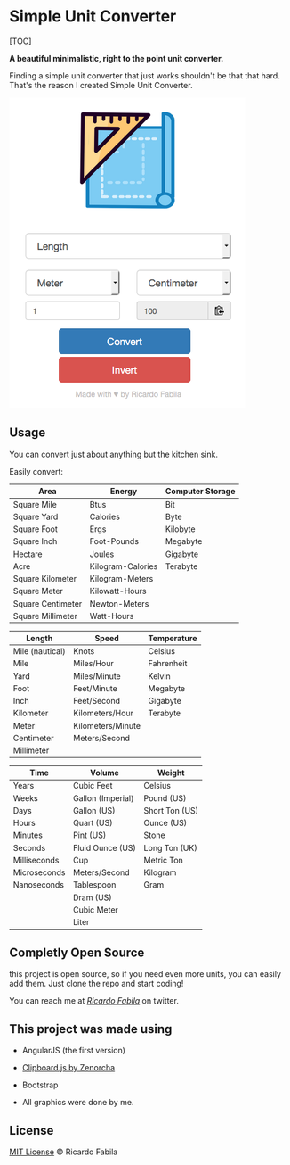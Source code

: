 # Simple Unit Converter

[TOC]

**A beautiful minimalistic, right to the point unit converter.**

Finding a simple unit converter that just works shouldn't be that that hard. That's the reason I created Simple Unit Converter.

![Screenshot](/image.png "Screenshot of Simple Unit Converter")



## Usage

You can convert just about anything but the kitchen sink.

Easily convert:

| Area              | Energy            | Computer Storage |
| ----------------- | ----------------- | ---------------- |
| Square Mile       | Btus              | Bit              |
| Square Yard       | Calories          | Byte             |
| Square Foot       | Ergs              | Kilobyte         |
| Square Inch       | Foot-Pounds       | Megabyte         |
| Hectare           | Joules            | Gigabyte         |
| Acre              | Kilogram-Calories | Terabyte         |
| Square Kilometer  | Kilogram-Meters   |                  |
| Square Meter      | Kilowatt-Hours    |                  |
| Square Centimeter | Newton-Meters     |                  |
| Square Millimeter | Watt-Hours        |                  |



| Length          | Speed             | Temperature |
| --------------- | ----------------- | ----------- |
| Mile (nautical) | Knots             | Celsius     |
| Mile            | Miles/Hour        | Fahrenheit  |
| Yard            | Miles/Minute      | Kelvin      |
| Foot            | Feet/Minute       | Megabyte    |
| Inch            | Feet/Second       | Gigabyte    |
| Kilometer       | Kilometers/Hour   | Terabyte    |
| Meter           | Kilometers/Minute |             |
| Centimeter      | Meters/Second     |             |
| Millimeter      |                   |             |



| Time         | Volume            | Weight         |
| ------------ | ----------------- | -------------- |
| Years        | Cubic Feet        | Celsius        |
| Weeks        | Gallon (Imperial) | Pound (US)     |
| Days         | Gallon (US)       | Short Ton (US) |
| Hours        | Quart (US)        | Ounce (US)     |
| Minutes      | Pint (US)         | Stone          |
| Seconds      | Fluid Ounce (US)  | Long Ton (UK)  |
| Milliseconds | Cup               | Metric Ton     |
| Microseconds | Meters/Second     | Kilogram       |
| Nanoseconds  | Tablespoon        | Gram           |
|              | Dram (US)         |                |
|              | Cubic Meter       |                |
|              | Liter             |                |




## Completly Open Source

this project is open source, so if you need even more units, you can easily add them. Just clone the repo and start coding!

You can reach me at [_Ricardo Fabila_](https://twitter.com/Ricardo_Fabila "Ricardo Fabila’s Twitter") on twitter.



## This project was made using

- AngularJS (the first version)
- [Clipboard.js by Zenorcha](https://clipboardjs.com/)
- Bootstrap


- All graphics were done by me.



## License

[MIT License](https://opensource.org/licenses/MIT) © Ricardo Fabila